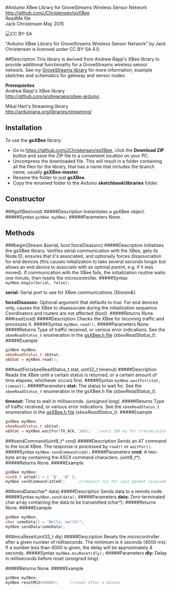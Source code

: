 #Arduino XBee Library for GroveStreams Wireless Sensor Network
http://github.com/JChristensen/gsXBee  
ReadMe file  
Jack Christensen May 2015  

![CC BY-SA](http://mirrors.creativecommons.org/presskit/buttons/80x15/png/by-sa.png)

"Arduino XBee Library for GroveStreams Wireless Sensor Network" by Jack Christensen is licensed under CC BY-SA 4.0.

##Description
This library is derived from Andrew Rapp's XBee library to provide additional functionality for a GroveStreams wireless sensor network. See my [GroveStreams library](https://github.com/JChristensen/GroveStreams) for more information, example sketches and schematics for gateway and sensor nodes.

**Prerequisites**  
Andrew Rapp's XBee library  
http://github.com/andrewrapp/xbee-arduino

Mikal Hart's Streaming library  
http://arduiniana.org/libraries/streaming/

## Installation ##
To use the **gsXBee** library:  
- Go to https://github.com/JChristensen/gsXBee, click the **Download ZIP** button and save the ZIP file to a convenient location on your PC.
- Uncompress the downloaded file.  This will result in a folder containing all the files for the library, that has a name that includes the branch name, usually **gsXBee-master**.
- Rename the folder to just **gsXBee**.
- Copy the renamed folder to the Arduino **sketchbook\libraries** folder.

## Constructor ##

###gsXBee(void)
#####Description
Instantiates a gsXBee object.
#####Syntax
`gsXBee myXBee;`
#####Parameters
None.

## Methods ##
###begin(Stream &serial, bool forceDisassoc)
#####Description
Initializes the gsXBee library. Verifies serial communication with the XBee, gets its Node ID, ensures that it's associated, and optionally forces disassociation for end devices (this causes initialization to take several seconds longer but allows an end device to associate with an optimal parent, e.g. if it was moved). If communication with the XBee fails, the initialization routine waits one minute, then resets the microcontroller.
#####Syntax
`myXBee.begin(Serial, false);`

**serial:** Serial port to use for XBee communications *(Stream&)*.

**forceDisassoc:** Optional argument that defaults to *true*. For end devices only, causes the XBee to disassociate during the initialization sequence. Coordinators and routers are not affected *(bool)*.
#####Returns
None.
###read(void)
#####Description
Checks the XBee for incoming traffic and processes it.
#####Syntax
`myXBee.read();`
#####Parameters
None.
#####Returns
Type of traffic received, or various error indications. See the `xbeeReadStatus_t` enumeration in the [gsXBee.h file](https://github.com/JChristensen/gsXBee/blob/master/gsXBee.h) *(xbeeReadStatus_t)*.
#####Example
```c++
gsXBee myXBee;
xbeeReadStatus_t xbStat;
xbStat = myXBee.read();
```
###waitFor(xbeeReadStatus_t stat, uint32_t timeout)
#####Description
Reads the XBee until a certain status is returned, or a certain amount of time elapses, whichever occurs first.
#####Syntax
`myXBee.waitFor(stat, timeout);`
#####Parameters
**stat:** The status to wait for. See the `xbeeReadStatus_t` enumeration in the gsXBee.h file *(xbeeReadStatus_t)*.

**timeout:** Time to wait in milliseconds. *(unsigned long)*.
#####Returns
Type of traffic received, or various error indications. See the `xbeeReadStatus_t` enumeration in the [gsXBee.h file](https://github.com/JChristensen/gsXBee/blob/master/gsXBee.h) *(xbeeReadStatus_t)*.
#####Example
```c++
gsXBee myXBee;
xbeeReadStatus_t xbStat;
xbStat = myXBee.waitFor(TX_ACK, 100);	//wait 100 ms for transmission to be acknowledged
```
###sendCommand(uint8_t* cmd)
#####Description
Sends an AT command to the local XBee. The response is processed by `read()` or `waitFor()`.
#####Syntax
`myXBee.sendCommand(cmd);`
#####Parameters
**cmd:** A two-byte array containing the ASCII command characters. _(uint8_t*)_.
#####Returns
None.
#####Example
```c++
gsXBee myXBee;
uint8_t atCmd[] = { 'D', 'B' };
myXBee.sendCommand(atCmd);		//request rss for last packet received
```
###sendData(char* data)
#####Description
Sends data to a remote node.
#####Syntax
`myXBee.send(data);`
#####Parameters
**data:** Zero-terminated char array containing the data to be transmitted _(char*)_.
#####Returns
None.
#####Example
```c++
gsXBee myXBee;
char someData[] = "Hello, world!";
myXBee.sendData(someData);
```
###mcuReset(uint32_t dly)
#####Description
Resets the microcontroller after a given number of milliseconds. The minimum is 4 seconds (4000 ms). If a number less than 4000 is given, the delay will be approximately 4 seconds.
#####Syntax
`myXBee.mcuReset(dly);`
#####Parameters
**dly:** Delay in milliseconds before reset *(unsigned long)*.

#####Returns
None.
#####Example
```c++
gsXBee myXBee;
myXBee.resetMCU(60000);		//reset after a minute
```
